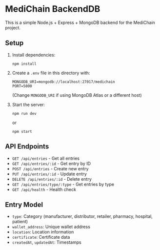 # MediChain BackendDB

This is a simple Node.js + Express + MongoDB backend for the MediChain project.

## Setup

1. Install dependencies:
   ```
   npm install
   ```

2. Create a `.env` file in this directory with:
   ```
   MONGODB_URI=mongodb://localhost:27017/medichain
   PORT=5000
   ```
   (Change `MONGODB_URI` if using MongoDB Atlas or a different host)

3. Start the server:
   ```
   npm run dev
   ```
   or
   ```
   npm start
   ```

## API Endpoints

- `GET /api/entries` - Get all entries
- `GET /api/entries/:id` - Get entry by ID
- `POST /api/entries` - Create new entry
- `PUT /api/entries/:id` - Update entry
- `DELETE /api/entries/:id` - Delete entry
- `GET /api/entries/type/:type` - Get entries by type
- `GET /api/health` - Health check

## Entry Model
- `type`: Category (manufacturer, distributor, retailer, pharmacy, hospital, patient)
- `wallet_address`: Unique wallet address
- `location`: Location information
- `certificate`: Certificate data
- `createdAt`, `updatedAt`: Timestamps 